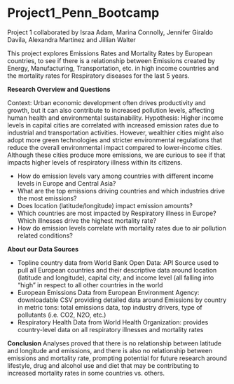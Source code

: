 # Project1_Penn_Bootcamp
Project 1 collaborated by Israa Adam, Marina Connolly, Jennifer Giraldo Davila, Alexandra Martinez and Jillian Walter

This project explores Emissions Rates and Mortality Rates by European countries, to see if there is a relationship between Emissions created by Energy, Manufacturing, Transportation, etc. in high income countries and the mortality rates for Respiratory diseases for the last 5 years. 

**Research Overview and Questions**

Context:
Urban economic development often drives productivity and growth, but it can also contribute to increased pollution levels, affecting human health and environmental sustainability.
Hypothesis:
Higher income levels in capital cities are correlated with increased emission rates due to industrial and transportation activities. However, wealthier cities might also adopt more green technologies and stricter environmental regulations that reduce the overall environmental impact compared to lower-income cities. Although these cities produce more emissions, we are curious to see if that impacts higher levels of respiratory illness within its citizens.

- How do emission levels vary among countries with different income levels in Europe and Central Asia?
- What are the top emissions driving countries and which industries drive the most emissions?
- Does location (latitude/longitude) impact emission amounts?
- Which countries are most impacted by Respiratory illness in Europe? Which illnesses drive the highest mortality rate?
- How do emission levels correlate with mortality rates due to air pollution related conditions?

**About our Data Sources**
- Topline country data from World Bank Open Data: API Source used to pull all European countries and their descriptive data around location (latitude and longitude), capital city, and income level (all falling into “high” in respect to all other countries in the world
- European Emissions Data from European Environment Agency: downloadable CSV providing detailed data around Emissions by country in metric tons: total emissions data, top industry drivers, type of pollutants (i.e. CO2, N2O, etc.)
- Respiratory Health Data from World Health Organization: provides country-level data on all respiratory illnesses and mortality rates

**Conclusion**
Analyses proved that there is no relationship between latitude and longitude and emissions, and there is also no relationship between emissions and mortality rate, prompting potential for future research around lifestyle, drug and alcohol use and diet that may be contributing to increased mortality rates in some countries vs. others. 
